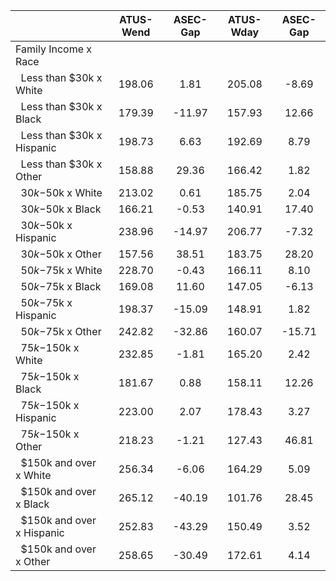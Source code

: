
|                      |    ATUS-Wend |     ASEC-Gap |    ATUS-Wday |     ASEC-Gap |
| -------------------- | :----------: | :----------: | :----------: | :----------: |
| Family Income x Race |              |              |              |              |
| &nbsp;&nbsp;Less than $30k x White |       198.06 |         1.81 |       205.08 |        -8.69 |
| &nbsp;&nbsp;Less than $30k x Black |       179.39 |       -11.97 |       157.93 |        12.66 |
| &nbsp;&nbsp;Less than $30k x Hispanic |       198.73 |         6.63 |       192.69 |         8.79 |
| &nbsp;&nbsp;Less than $30k x Other |       158.88 |        29.36 |       166.42 |         1.82 |
| &nbsp;&nbsp;$30k-$50k x White |       213.02 |         0.61 |       185.75 |         2.04 |
| &nbsp;&nbsp;$30k-$50k x Black |       166.21 |        -0.53 |       140.91 |        17.40 |
| &nbsp;&nbsp;$30k-$50k x Hispanic |       238.96 |       -14.97 |       206.77 |        -7.32 |
| &nbsp;&nbsp;$30k-$50k x Other |       157.56 |        38.51 |       183.75 |        28.20 |
| &nbsp;&nbsp;$50k-$75k x White |       228.70 |        -0.43 |       166.11 |         8.10 |
| &nbsp;&nbsp;$50k-$75k x Black |       169.08 |        11.60 |       147.05 |        -6.13 |
| &nbsp;&nbsp;$50k-$75k x Hispanic |       198.37 |       -15.09 |       148.91 |         1.82 |
| &nbsp;&nbsp;$50k-$75k x Other |       242.82 |       -32.86 |       160.07 |       -15.71 |
| &nbsp;&nbsp;$75k-$150k x White |       232.85 |        -1.81 |       165.20 |         2.42 |
| &nbsp;&nbsp;$75k-$150k x Black |       181.67 |         0.88 |       158.11 |        12.26 |
| &nbsp;&nbsp;$75k-$150k x Hispanic |       223.00 |         2.07 |       178.43 |         3.27 |
| &nbsp;&nbsp;$75k-$150k x Other |       218.23 |        -1.21 |       127.43 |        46.81 |
| &nbsp;&nbsp;$150k and over x White |       256.34 |        -6.06 |       164.29 |         5.09 |
| &nbsp;&nbsp;$150k and over x Black |       265.12 |       -40.19 |       101.76 |        28.45 |
| &nbsp;&nbsp;$150k and over x Hispanic |       252.83 |       -43.29 |       150.49 |         3.52 |
| &nbsp;&nbsp;$150k and over x Other |       258.65 |       -30.49 |       172.61 |         4.14 |

